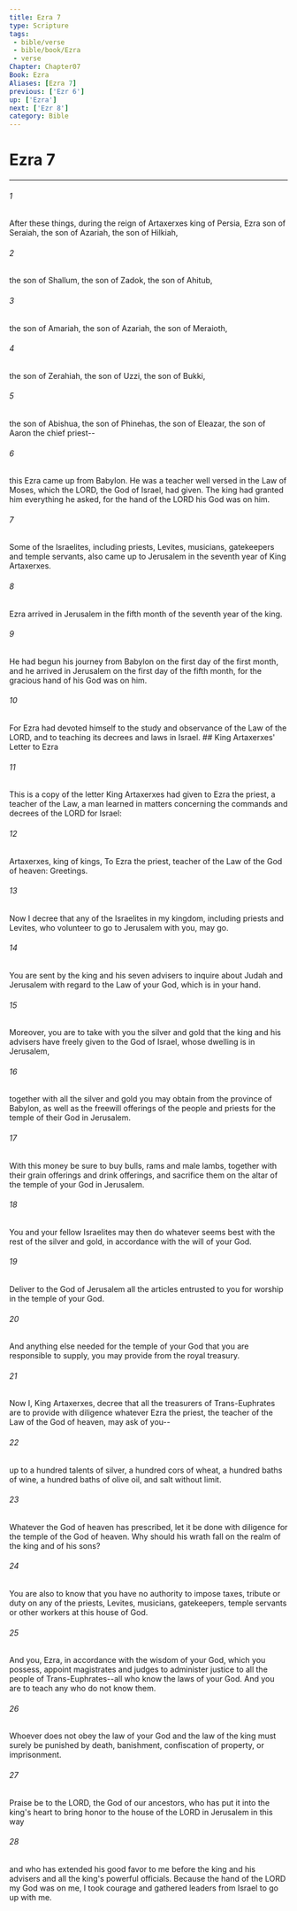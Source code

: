 ```yaml
---
title: Ezra 7
type: Scripture
tags:
 - bible/verse
 - bible/book/Ezra
 - verse
Chapter: Chapter07
Book: Ezra
Aliases: [Ezra 7]
previous: ['Ezr 6']
up: ['Ezra']
next: ['Ezr 8']
category: Bible
---
```

# Ezra 7

***


###### 1 
After these things, during the reign of Artaxerxes king of Persia, Ezra son of Seraiah, the son of Azariah, the son of Hilkiah, 

###### 2 
the son of Shallum, the son of Zadok, the son of Ahitub, 

###### 3 
the son of Amariah, the son of Azariah, the son of Meraioth, 

###### 4 
the son of Zerahiah, the son of Uzzi, the son of Bukki, 

###### 5 
the son of Abishua, the son of Phinehas, the son of Eleazar, the son of Aaron the chief priest-- 

###### 6 
this Ezra came up from Babylon. He was a teacher well versed in the Law of Moses, which the LORD, the God of Israel, had given. The king had granted him everything he asked, for the hand of the LORD his God was on him. 

###### 7 
Some of the Israelites, including priests, Levites, musicians, gatekeepers and temple servants, also came up to Jerusalem in the seventh year of King Artaxerxes. 

###### 8 
Ezra arrived in Jerusalem in the fifth month of the seventh year of the king. 

###### 9 
He had begun his journey from Babylon on the first day of the first month, and he arrived in Jerusalem on the first day of the fifth month, for the gracious hand of his God was on him. 

###### 10 
For Ezra had devoted himself to the study and observance of the Law of the LORD, and to teaching its decrees and laws in Israel. ## King Artaxerxes' Letter to Ezra 

###### 11 
This is a copy of the letter King Artaxerxes had given to Ezra the priest, a teacher of the Law, a man learned in matters concerning the commands and decrees of the LORD for Israel: 

###### 12 
Artaxerxes, king of kings, To Ezra the priest, teacher of the Law of the God of heaven: Greetings. 

###### 13 
Now I decree that any of the Israelites in my kingdom, including priests and Levites, who volunteer to go to Jerusalem with you, may go. 

###### 14 
You are sent by the king and his seven advisers to inquire about Judah and Jerusalem with regard to the Law of your God, which is in your hand. 

###### 15 
Moreover, you are to take with you the silver and gold that the king and his advisers have freely given to the God of Israel, whose dwelling is in Jerusalem, 

###### 16 
together with all the silver and gold you may obtain from the province of Babylon, as well as the freewill offerings of the people and priests for the temple of their God in Jerusalem. 

###### 17 
With this money be sure to buy bulls, rams and male lambs, together with their grain offerings and drink offerings, and sacrifice them on the altar of the temple of your God in Jerusalem. 

###### 18 
You and your fellow Israelites may then do whatever seems best with the rest of the silver and gold, in accordance with the will of your God. 

###### 19 
Deliver to the God of Jerusalem all the articles entrusted to you for worship in the temple of your God. 

###### 20 
And anything else needed for the temple of your God that you are responsible to supply, you may provide from the royal treasury. 

###### 21 
Now I, King Artaxerxes, decree that all the treasurers of Trans-Euphrates are to provide with diligence whatever Ezra the priest, the teacher of the Law of the God of heaven, may ask of you-- 

###### 22 
up to a hundred talents of silver, a hundred cors of wheat, a hundred baths of wine, a hundred baths of olive oil, and salt without limit. 

###### 23 
Whatever the God of heaven has prescribed, let it be done with diligence for the temple of the God of heaven. Why should his wrath fall on the realm of the king and of his sons? 

###### 24 
You are also to know that you have no authority to impose taxes, tribute or duty on any of the priests, Levites, musicians, gatekeepers, temple servants or other workers at this house of God. 

###### 25 
And you, Ezra, in accordance with the wisdom of your God, which you possess, appoint magistrates and judges to administer justice to all the people of Trans-Euphrates--all who know the laws of your God. And you are to teach any who do not know them. 

###### 26 
Whoever does not obey the law of your God and the law of the king must surely be punished by death, banishment, confiscation of property, or imprisonment. 

###### 27 
Praise be to the LORD, the God of our ancestors, who has put it into the king's heart to bring honor to the house of the LORD in Jerusalem in this way 

###### 28 
and who has extended his good favor to me before the king and his advisers and all the king's powerful officials. Because the hand of the LORD my God was on me, I took courage and gathered leaders from Israel to go up with me. 

